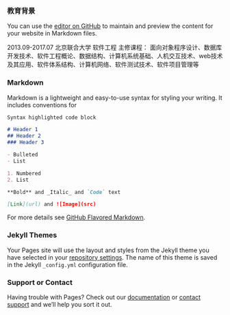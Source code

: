 ### 教育背景

You can use the [editor on GitHub](https://github.com/Porisika/porisika.github.io/edit/master/README.md) to maintain and preview the content for your website in Markdown files.

2013.09-2017.07           北京联合大学           软件工程
主修课程：
面向对象程序设计、数据库开发技术、软件工程概论、数据结构、计算机系统基础、人机交互技术、web技术及其应用、软件体系结构、计算机网络、软件测试技术、软件项目管理等

### Markdown

Markdown is a lightweight and easy-to-use syntax for styling your writing. It includes conventions for

```markdown
Syntax highlighted code block

# Header 1
## Header 2
### Header 3

- Bulleted
- List

1. Numbered
2. List

**Bold** and _Italic_ and `Code` text

[Link](url) and ![Image](src)
```

For more details see [GitHub Flavored Markdown](https://guides.github.com/features/mastering-markdown/).

### Jekyll Themes

Your Pages site will use the layout and styles from the Jekyll theme you have selected in your [repository settings](https://github.com/Porisika/porisika.github.io/settings). The name of this theme is saved in the Jekyll `_config.yml` configuration file.

### Support or Contact

Having trouble with Pages? Check out our [documentation](https://help.github.com/categories/github-pages-basics/) or [contact support](https://github.com/contact) and we’ll help you sort it out.
